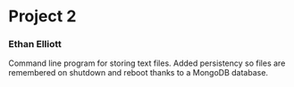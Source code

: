 # Project 2
### Ethan Elliott

Command line program for storing text files.
Added persistency so files are remembered on shutdown and reboot thanks to a MongoDB database.